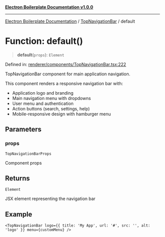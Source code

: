 [**Electron Boilerplate Documentation v1.0.0**](../../README.md)

---

[Electron Boilerplate Documentation](../../modules.md) / [TopNavigationBar](../README.md) / default

# Function: default()

> **default**(`props`): `Element`

Defined in: [renderer/components/TopNavigationBar.tsx:222](https://github.com/wijnand-gritter/electron-boilerplate/blob/c2867786d8264971474ef9a0d9cc5a8943053f07/src/renderer/components/TopNavigationBar.tsx#L222)

TopNavigationBar component for main application navigation.

This component renders a responsive navigation bar with:

- Application logo and branding
- Main navigation menu with dropdowns
- User menu and authentication
- Action buttons (search, settings, help)
- Mobile-responsive design with hamburger menu

## Parameters

### props

`TopNavigationBarProps`

Component props

## Returns

`Element`

JSX element representing the navigation bar

## Example

```tsx
<TopNavigationBar logo={{ title: 'My App', url: '#', src: '', alt: 'logo' }} menu={customMenu} />
```
